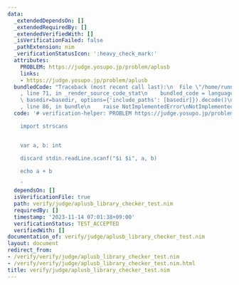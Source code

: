 ```yaml
---
data:
  _extendedDependsOn: []
  _extendedRequiredBy: []
  _extendedVerifiedWith: []
  _isVerificationFailed: false
  _pathExtension: nim
  _verificationStatusIcon: ':heavy_check_mark:'
  attributes:
    PROBLEM: https://judge.yosupo.jp/problem/aplusb
    links:
    - https://judge.yosupo.jp/problem/aplusb
  bundledCode: "Traceback (most recent call last):\n  File \"/home/runner/.local/lib/python3.10/site-packages/onlinejudge_verify/documentation/build.py\"\
    , line 71, in _render_source_code_stat\n    bundled_code = language.bundle(stat.path,\
    \ basedir=basedir, options={'include_paths': [basedir]}).decode()\n  File \"/home/runner/.local/lib/python3.10/site-packages/onlinejudge_verify/languages/nim.py\"\
    , line 86, in bundle\n    raise NotImplementedError\nNotImplementedError\n"
  code: '# verification-helper: PROBLEM https://judge.yosupo.jp/problem/aplusb

    import strscans


    var a, b: int

    discard stdin.readLine.scanf("$i $i", a, b)

    echo a + b

    '
  dependsOn: []
  isVerificationFile: true
  path: verify/judge/aplusb_library_checker_test.nim
  requiredBy: []
  timestamp: '2023-11-14 07:01:38+09:00'
  verificationStatus: TEST_ACCEPTED
  verifiedWith: []
documentation_of: verify/judge/aplusb_library_checker_test.nim
layout: document
redirect_from:
- /verify/verify/judge/aplusb_library_checker_test.nim
- /verify/verify/judge/aplusb_library_checker_test.nim.html
title: verify/judge/aplusb_library_checker_test.nim
---
```

